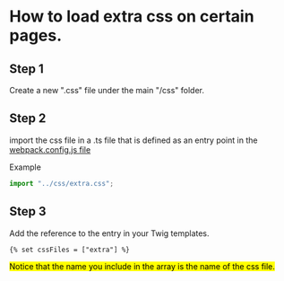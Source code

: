 # How to load extra css on certain pages.

## Step 1

Create a new ".css" file under the main "/css" folder.

## Step 2

import the css file in a .ts file that is defined as an entry point in the [webpack.config.js file](/webpack.config.js)

Example

```js
import "../css/extra.css";
```

## Step 3

Add the reference to the entry in your Twig templates.

```Twig
{% set cssFiles = ["extra"] %}
```

<mark>
Notice that the name you include in the array is the name of the css file.
</mark>
